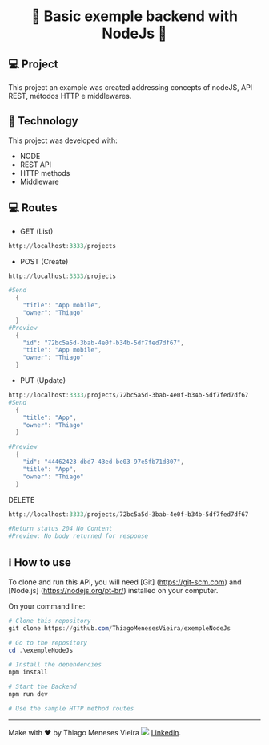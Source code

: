 <h1 align="center">
  <strong>🚀 Basic exemple backend with NodeJs 🚀 </strong>
</h1>

## 💻 Project

This project an example was created addressing concepts of nodeJS, API REST, métodos HTTP e middlewares.

## 🚀 Technology

This project was developed with:

- NODE
- REST API
- HTTP methods
- Middleware


##  💻 Routes
- GET (List)
```powershell
http://localhost:3333/projects
```
- POST (Create)
```powershell
http://localhost:3333/projects

#Send
  {
    "title": "App mobile",
    "owner": "Thiago"
  }
#Preview
  {
    "id": "72bc5a5d-3bab-4e0f-b34b-5df7fed7df67",
    "title": "App mobile",
    "owner": "Thiago"
  }
```
- PUT (Update)
```powershell
http://localhost:3333/projects/72bc5a5d-3bab-4e0f-b34b-5df7fed7df67
#Send
  {
    "title": "App",
    "owner": "Thiago"
  }

#Preview
  {
    "id": "44462423-dbd7-43ed-be03-97e5fb71d807",
    "title": "App",
    "owner": "Thiago"
  }
```

DELETE
```powershell
http://localhost:3333/projects/72bc5a5d-3bab-4e0f-b34b-5df7fed7df67

#Return status 204 No Content
#Preview: No body returned for response
```
## ℹ How to use

To clone and run this API, you will need [Git] (https://git-scm.com) and [Node.js] (https://nodejs.org/pt-br/) installed on your computer.

On your command line:

```powershell
# Clone this repository
git clone https://github.com/ThiagoMenesesVieira/exempleNodeJs

# Go to the repository
cd .\exempleNodeJs

# Install the dependencies
npm install

# Start the Backend 
npm run dev

# Use the sample HTTP method routes

```

---
Make with ♥ by Thiago Meneses Vieira <img src="https://img.icons8.com/officexs/16/000000/linkedin.png"/> [Linkedin](https://www.linkedin.com/in/thiago-meneses-vieira-7aa8922a/).
